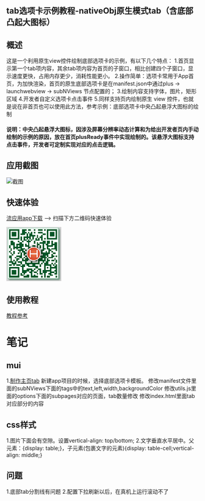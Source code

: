 ## tab选项卡示例教程-nativeObj原生模式tab（含底部凸起大图标）
## 概述

这是一个利用原生view控件绘制底部选项卡的示例，有以下几个特点：
1.首页显示第一个tab项内容，其余tab项内容为首页的子窗口，相比创建四个子窗口，显示速度更快，占用内存更少，消耗性能更小。
2.操作简单：选项卡常用于App首页，为加快渲染，首页的原生底部选项卡是在manifest.json中通过plus -> launchwebview -> subNViews 节点配置的；
3.绘制内容支持字体，图片，矩形区域
4.开发者自定义选项卡点击事件
5.同样支持页内绘制原生 view 控件，也就是说在非首页也可以使用此方法，参考示例：底部选项卡中央凸起悬浮大图标的绘制

#### 说明：中央凸起悬浮大图标，因涉及屏幕分辨率动态计算和为给出开发者页内手动绘制的示例的原因，放在首页plusReady事件中实现绘制的。该悬浮大图标支持点击事件，开发者可定制实现对应的点击逻辑。

## 应用截图

![截图](http://img-cdn-qiniu.dcloud.net.cn/uploads/article/20170623/04c03ba9ad4afa7d11735e52c771cf94.png)

## 快速体验

[流应用app下载](http://liuyingyong.cn/) --> 扫描下方二维码快速体验

![二维码](images/ma.png)


## 使用教程

[教程参考](http://ask.dcloud.net.cn/article/12602)

# 笔记
## mui
1.[制作主页tab](http://ask.dcloud.net.cn/article/12602)
新建app项目的时候，选择底部选项卡模板。
修改manifest文件里面的subNViews下面的tags中的text,left,width,backgroundColor
修改utils.js里面的options下面的subpages对应的页面，tab数量修改
修改index.html里面tab对应部分的内容

## css样式
1.图片下面会有空隙。设置vertical-align: top/bottom;
2.文字垂直水平居中。父元素：{display: table;}，子元素(包裹文字的元素){display: table-cell;vertical-align: middle;}


## 问题
1.底部tab分割线有问题
2.配置下拉刷新以后，在真机上运行滚动不了